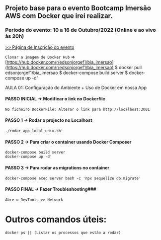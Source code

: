 ## Projeto base para o evento Bootcamp Imersão AWS com Docker que irei realizar.

### Período do evento: 10 a 16 de Outubro/2022 (Online e ao vivo às 20h)

[>> Página de Inscrição do evento](https://inscricao.imersaoaws.com.br)

``` Clonar a imagem de Docker Hub ``` => [https://hub.docker.com/r/edsonjorgef1/bia_imersao](https://hub.docker.com/r/edsonjorgef1/bia_imersao)
$ docker pull edsonjorgef1/bia_imersao
$ docker-compose build server
$ docker-compose up -d'

AULA 01: Configuração do Ambiente + Uso de Docker em nossa App

#### PASSO INICIAL -> Modificar o link no Dockerfile ####
```No ficheiro DockerFile: Alterar o link para http://localhost:3001``` 

#### PASSO 1 -> Rodar o projecto no Localhost ####
```
./rodar_app_local_unix.sh'
```
#### PASSO 2 ->  Para criar o container usando Docker Composer ####
```
docker-compose build server
docker-compose up -d'
```
#### PASSO 3 -> Para rodar as migrations no container ####
```
docker-compose exec server bash -c 'npx sequelize db:migrate'
```

#### PASSO FINAL -> Fazer Troubleshooting###
```Abre o DevTools >> Network```

# Outros comandos úteis:
```
docker ps || (Listar os processos que estão a rodar)
```

